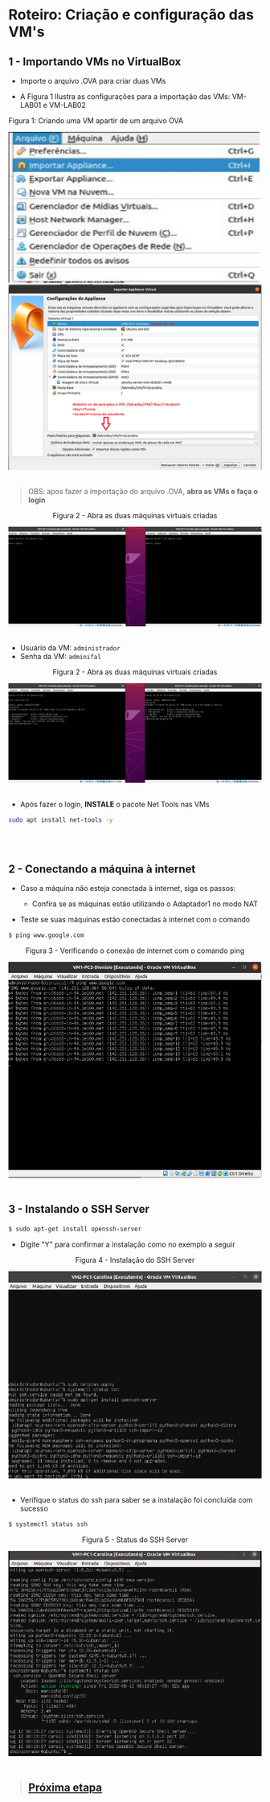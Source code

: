 # Roteiro: Criação e configuração das VM's

## 1 - Importando VMs no VirtualBox
  * Importe o arquivo .OVA para criar duas VMs
  
  * A Figura 1 Ilustra as configurações para a importação das VMs: VM-LAB01 e VM-LAB02

    <div align="center">
  <p>Figura 1: Criando uma VM apartir de um arquivo OVA</p>
  <img src="../Imagens/etapa2-criandomv.2.jpeg" width = '500' height = '300' />
  <img src="../Imagens/importando.png"/>
  <br><br>
   </div>


   > OBS: apos fazer a importação do arquivo .OVA, **abra as VMs e faça o login**

   <div align="center">
  <p>Figura 2 - Abra as duas máquinas virtuais criadas</p>
  <img src='../Imagens/etapa2-criandomv.4.png'>
  <br><br>
   </div>

   * Usuário da VM: `administrador`
   * Senha da VM: `adminifal` 

  <div align="center">
  <p>Figura 2 - Abra as duas máquinas virtuais criadas</p>
  <img src='../Imagens/etapa2-criandomv.5.png'>
  <br><br>
  </div>

  * Após fazer o login, **INSTALE** o pacote Net Tools nas VMs
  ```bash
  sudo apt install net-tools -y
  ```
  <br><br>

## 2 - Conectando a máquina à internet

- Caso a máquina não esteja conectada à internet, siga os passos: 
  - Confira se as máquinas estão utilizando o Adaptador1 no modo NAT 

- Teste se suas máquinas estão conectadas à internet com o comando

```bash
$ ping www.google.com
```

<div align="center">
  <p>Figura 3 - Verificando o conexão de internet com o comando ping</p>
  <img src="../Imagens/etapa4-PING.3.png" />
  <br><br>
</div>

## 3 - Instalando o SSH Server

```bash
$ sudo apt-get install openssh-server
```

- Digite "Y" para confirmar a instalação como no exemplo a seguir

<div align="center">
  <p>Figura 4 - Instalação do SSH Server</p>
  <img src="../Imagens/etapa4-instalar-ssh.4.png" />
  <br><br>
</div>

- Verifique o status do ssh para saber se a instalação foi concluída com sucesso

```bash
$ systemctl status ssh
```

<div align="center">
  <p>Figura 5 - Status do SSH Server</p>
  <img src="../Imagens/etapa4-status-ssh.5.png" />
  <br><br>
</div>

> ## <a href="./Etapa-03.md">Próxima etapa</a>
